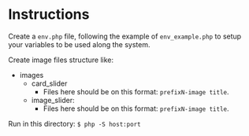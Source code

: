 # Instructions
Create a `env.php` file, following the example of `env_example.php` to setup your variables to be used along the system.

Create image files structure like:
- images
    - card_slider
        - Files here should be on this format: `prefixN-image title`.
    - image_slider:
        - Files here should be on this format: `prefixN-image title`.

Run in this directory:
`$ php -S host:port`